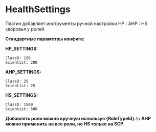 # HealthSettings
Плагин добавляет инструменты ручной настройки HP : AHP : HS здоровья у ролей.

**Стандартные параметры конфига:**

**HP_SETTINGS:**
```
ClassD: 150
Scientist: 200
```

**AHP_SETTINGS:**
```
ClassD: 25
Scientist: 25
```

**HS_SETTINGS:**
```
ClassD: 1500
Scientist: 500
```

**Добавлять роли можно вручную используя {RoleTypeId}.**\n
**AHP можно применить на все роли, но HS только на SCP.**
